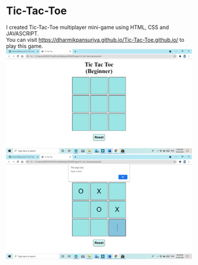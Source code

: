 # Tic-Tac-Toe
I created Tic-Tac-Toe multiplayer mini-game using HTML, CSS and JAVASCRIPT. <br>
You can visit https://dharmikpansuriya.github.io/Tic-Tac-Toe.github.io/ to play this game.
![alt text](https://github.com/DharmikPansuriya/Tic-Tac-Toe/blob/main/Screenshot%20(4).png)
![alt text](https://github.com/DharmikPansuriya/Tic-Tac-Toe/blob/main/Screenshot%20(3).png)
